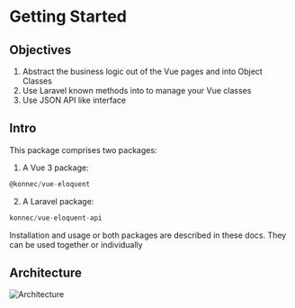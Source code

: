 # Getting Started

## Objectives

1. Abstract the business logic out of the Vue pages and into Object Classes
2. Use Laravel known methods into to manage your Vue classes
3. Use JSON API like interface

## Intro

This package comprises two packages:
1. A Vue 3 package:
```js
@konnec/vue-eloquent
```
2. A Laravel package:
```js
konnec/vue-eloquent-api
```

Installation and usage or both packages are described in these docs. They can be used together or individually

## Architecture

![Architecture](/architecture.png)
